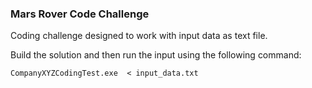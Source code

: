 

### Mars Rover Code Challenge

Coding challenge designed to work with input data as text file.

Build the solution and then run the input using the following command:

```
CompanyXYZCodingTest.exe  < input_data.txt
```


